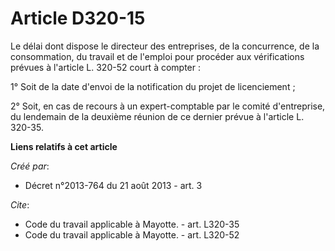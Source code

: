 # Article D320-15

Le délai dont dispose le directeur des entreprises, de la concurrence, de la consommation, du travail et de l'emploi pour
procéder aux vérifications prévues à l'article L. 320-52 court à compter : 

1° Soit de la date d'envoi de la notification du projet de licenciement ; 

2° Soit, en cas de recours à un expert-comptable par le comité d'entreprise, du lendemain de la deuxième réunion de ce
dernier prévue à l'article L. 320-35.

**Liens relatifs à cet article**

_Créé par_:

  - Décret n°2013-764 du 21 août 2013 - art. 3

_Cite_:

  - Code du travail applicable à Mayotte. - art. L320-35
  - Code du travail applicable à Mayotte. - art. L320-52
